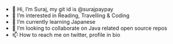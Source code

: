 - 👋 Hi, I’m Suraj, my git id is @surajpaypay
- 👀 I’m interested in Reading, Travelling & Coding
- 🌱 I’m currently learning Japanese
- 💞️ I’m looking to collaborate on Java related open source repos
- 📫 How to reach me on twitter, profile in bio

<!---
surajpaypay/surajpaypay is a ✨ special ✨ repository because its `README.md` (this file) appears on your GitHub profile.
You can click the Preview link to take a look at your changes.
--->

